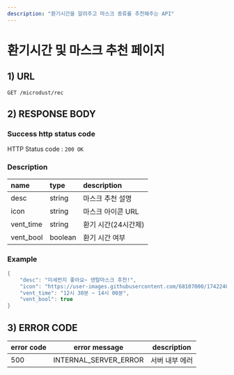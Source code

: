 ```yaml
---
description: "환기시간을 알려주고 마스크 종류를 추천해주는 API"
---
```


# 환기시간 및 마스크 추천 페이지

## 1) URL

```
GET /microdust/rec
```



## 2) RESPONSE BODY

### Success http status code

HTTP Status code : `200 OK`



### Description

| name | type | description |
| :---- | :---- | :---- |
| desc | string | 마스크 추천 설명 |
| icon | string | 마스크 아이콘 URL |
| vent\_time | string | 환기 시간\(24시간제\) |
| vent\_bool | boolean | 환기 시간 여부 |



### Example

```java
{
	"desc": "미세먼지 좋아요~ 덴탈마스크 추천!",
	"icon": "https://user-images.githubusercontent.com/68107000/174224687-19f86b00-db41-11eb-9090-d2b32f38fa67.png",
	"vent_time": "12시 30분 ~ 14시 00분",
	"vent_bool": true
}
```



## 3) ERROR CODE

| error code | error message         | description    |
| ---------- | --------------------- | -------------- |
| 500        | INTERNAL_SERVER_ERROR | 서버 내부 에러 |

